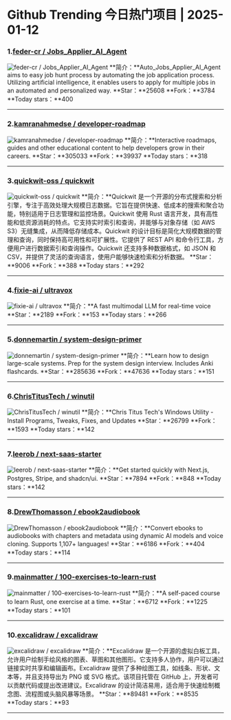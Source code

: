# Github Trending 今日热门项目 | 2025-01-12
### 1.[feder-cr / Jobs_Applier_AI_Agent](https://github.com/feder-cr/Jobs_Applier_AI_Agent)

![feder-cr / Jobs_Applier_AI_Agent](https://opengraph.githubassets.com/5e0c005cb47c1365ddbf071bb259089c851516ab266053c3d333f811cb1ebdfd/feder-cr/Jobs_Applier_AI_Agent)
**简介：**Auto_Jobs_Applier_AI_Agent aims to easy job hunt process by automating the job application process. Utilizing artificial intelligence, it enables users to apply for multiple jobs in an automated and personalized way.
**Star：**25608
**Fork：**3784
**Today stars：**400

---

### 2.[kamranahmedse / developer-roadmap](https://github.com/kamranahmedse/developer-roadmap)

![kamranahmedse / developer-roadmap](https://repository-images.githubusercontent.com/85077558/903a43a1-8332-42bf-af26-e4f055b3ae69)
**简介：**Interactive roadmaps, guides and other educational content to help developers grow in their careers.
**Star：**305033
**Fork：**39937
**Today stars：**318

---

### 3.[quickwit-oss / quickwit](https://github.com/quickwit-oss/quickwit)

![quickwit-oss / quickwit](https://repository-images.githubusercontent.com/357707809/d3f79180-ae86-11eb-93c2-9fbfe5b99b71)
**简介：**Quickwit 是一个开源的分布式搜索和分析引擎，专注于高效处理大规模日志数据。它旨在提供快速、低成本的搜索和聚合功能，特别适用于日志管理和监控场景。Quickwit 使用 Rust 语言开发，具有高性能和低资源消耗的特点。它支持实时索引和查询，并能够与对象存储（如 AWS S3）无缝集成，从而降低存储成本。Quickwit 的设计目标是简化大规模数据的管理和查询，同时保持高可用性和可扩展性。它提供了 REST API 和命令行工具，方便用户进行数据索引和查询操作。Quickwit 还支持多种数据格式，如 JSON 和 CSV，并提供了灵活的查询语言，使用户能够快速检索和分析数据。
**Star：**9006
**Fork：**388
**Today stars：**292

---

### 4.[fixie-ai / ultravox](https://github.com/fixie-ai/ultravox)

![fixie-ai / ultravox](https://opengraph.githubassets.com/c1b24a456365380f8adc3d9e4bccacb356d9a9f3198107a69525837643cbe054/fixie-ai/ultravox)
**简介：**A fast multimodal LLM for real-time voice
**Star：**2189
**Fork：**153
**Today stars：**266

---

### 5.[donnemartin / system-design-primer](https://github.com/donnemartin/system-design-primer)

![donnemartin / system-design-primer](https://opengraph.githubassets.com/6ee8093265d8c373fa6d90cffe121ad375ca5edfeb6c4e2dbde696d8ff8b8aef/donnemartin/system-design-primer)
**简介：**Learn how to design large-scale systems. Prep for the system design interview. Includes Anki flashcards.
**Star：**285636
**Fork：**47636
**Today stars：**151

---

### 6.[ChrisTitusTech / winutil](https://github.com/ChrisTitusTech/winutil)

![ChrisTitusTech / winutil](https://opengraph.githubassets.com/d8b4ce8f63dbd38fd3c87e4f2ad88a98dd2da2ea6c7f50671977ea1a21a7ee91/ChrisTitusTech/winutil)
**简介：**Chris Titus Tech's Windows Utility - Install Programs, Tweaks, Fixes, and Updates
**Star：**26799
**Fork：**1593
**Today stars：**142

---

### 7.[leerob / next-saas-starter](https://github.com/leerob/next-saas-starter)

![leerob / next-saas-starter](https://opengraph.githubassets.com/7b8c8a7647dbd27a327127478d087c3fdec0756acfac5f3616c09a1e7c77785e/leerob/next-saas-starter)
**简介：**Get started quickly with Next.js, Postgres, Stripe, and shadcn/ui.
**Star：**7894
**Fork：**848
**Today stars：**142

---

### 8.[DrewThomasson / ebook2audiobook](https://github.com/DrewThomasson/ebook2audiobook)

![DrewThomasson / ebook2audiobook](https://opengraph.githubassets.com/5704db484b23d5602261dbc14eadacab26491118a4052e0af41ab26caa0e279f/DrewThomasson/ebook2audiobook)
**简介：**Convert ebooks to audiobooks with chapters and metadata using dynamic AI models and voice cloning. Supports 1,107+ languages!
**Star：**6186
**Fork：**404
**Today stars：**114

---

### 9.[mainmatter / 100-exercises-to-learn-rust](https://github.com/mainmatter/100-exercises-to-learn-rust)

![mainmatter / 100-exercises-to-learn-rust](https://opengraph.githubassets.com/172e8864f4543af419424a22c84c529ab81e74614015a6f1fe88d13b72290c2c/mainmatter/100-exercises-to-learn-rust)
**简介：**A self-paced course to learn Rust, one exercise at a time.
**Star：**6712
**Fork：**1225
**Today stars：**101

---

### 10.[excalidraw / excalidraw](https://github.com/excalidraw/excalidraw)

![excalidraw / excalidraw](https://opengraph.githubassets.com/1c03c6186afad2387aa0fdf85b09963bb1497fdb8cca21355c89cb2bfbced103/excalidraw/excalidraw)
**简介：**Excalidraw 是一个开源的虚拟白板工具，允许用户绘制手绘风格的图表、草图和其他图形。它支持多人协作，用户可以通过链接实时共享和编辑画布。Excalidraw 提供了多种绘图工具，如线条、形状、文本等，并且支持导出为 PNG 或 SVG 格式。该项目托管在 GitHub 上，开发者可以贡献代码或提出改进建议。Excalidraw 的设计简洁易用，适合用于快速绘制概念图、流程图或头脑风暴等场景。
**Star：**89481
**Fork：**8535
**Today stars：**93

---

